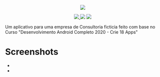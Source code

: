 <p align=center className="logo">
  <img src="https://raw.githubusercontent.com/DanielOliveiraSouza/ATMConsultoria-Clone/master/app/src/main/res/drawable/logo.png"
  />
</p>

<p align=center>
  <a href="https://github.com/DanielOliveiraSouza/ATMConsultoria-Clone/archive/v0.1.0.zip"><img src="https://img.shields.io/badge/Release-v0.1.0-green"/> </a><img src="https://img.shields.io/badge/language-java-blue"/> <a href="https://github.com/DanielOliveiraSouza/ATMConsultoria-Clone/LICENSE.md"><img src="https://img.shields.io/github/license/danieloliveirasouza/ATMConsultoria-Clone"/></a>
</p>




Um aplicativo para uma empresa de Consultoria ficticia feito com base no  Curso "Desenvolvimento Android Completo 2020 - Crie 18 Apps"

Screenshots
====

<link rel="stylesheet" type="text/css" href="css/styles.css">
<p align="center">
	<ul class="images">
		<li><a href="https://raw.githubusercontent.com/DanielOliveiraSouza/ATMConsultoria-Clone/master/screenshots/Screenshot_20200929-173648.png"/></li>
		<li><a href="https://raw.githubusercontent.com/DanielOliveiraSouza/ATMConsultoria-Clone/master/screenshots/Screenshot_20200929-173659.png"/></li>
	</ul>
</p>
